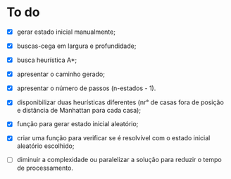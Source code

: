 # To do

- [x] gerar estado inicial manualmente;

- [x] buscas-cega em largura e profundidade;

- [x] busca heurística A*;

- [x] apresentar o caminho gerado;

- [x] apresentar o número de passos (n-estados - 1).

- [x] disponibilizar duas heurísticas diferentes (nr° de casas fora de posição e distância de Manhattan para cada casa);

- [x] função para gerar estado inicial aleatório;

- [x] criar uma função para verificar se é resolvível com o estado inicial aleatório escolhido;

- [ ] diminuir a complexidade ou paralelizar a solução para reduzir o tempo de processamento.